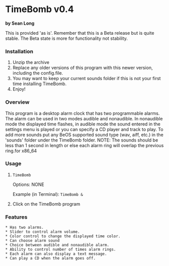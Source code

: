 # TimeBomb v0.4
**by Sean Long**

This is provided 'as is'.
Remember that this is a Beta release but is quite stable. The Beta state is
more for functionality not stability.

### Installation

1. Unzip the archive
2. Replace any older versions of this program with this newer version, including the config.file.
3. You may want to keep your current sounds folder if this is not your first
   time installing TimeBomb.
4. Enjoy!


### Overview

This program is a desktop alarm clock that has two programmable alarms. The 
alarm can be used in two modes audible and nonaudible. In nonaudible mode 
the displayed time flashes, in audible mode the sound entered in the settings
menu is played or you can specify a CD player and track to play. To add more 
sounds put any BeOS supported sound type (wav, aiff, etc.) in the 'sounds' folder
under the TimeBomb folder. 
NOTE: The sounds should be less than 1 second in length or else each alarm 
ring will overlap the previous ring.for x86_64


### Usage
1.	
	`TimeBomb`

 	Options: NONE

	Example (in Terminal):	`TimeBomb &`

2.
	Click on the TimeBomb program	


### Features

	* Has two alarms.
	* Slider to control alarm volume.
	* Color control to change the displayed time color.
	* Can choose alarm sound
	* Choice between audible and nonaudible alarm.
	* Ability to control number of times alarm rings.
	* Each alarm can also display a text message.
	* Can play a CD when the alarm goes off.
